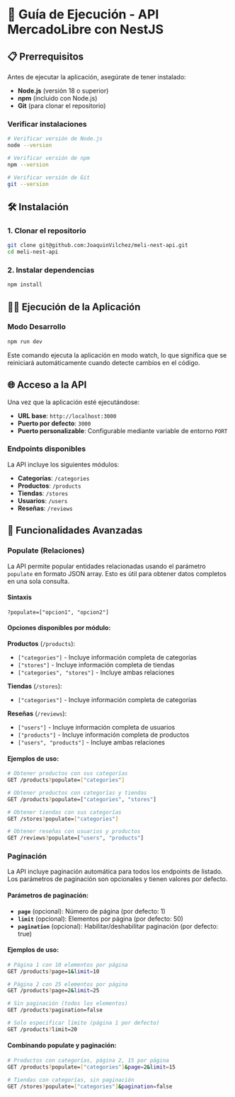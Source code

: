 # 🚀 Guía de Ejecución - API MercadoLibre con NestJS

## 📋 Prerrequisitos

Antes de ejecutar la aplicación, asegúrate de tener instalado:

- **Node.js** (versión 18 o superior)
- **npm** (incluido con Node.js)
- **Git** (para clonar el repositorio)

### Verificar instalaciones

```bash
# Verificar versión de Node.js
node --version

# Verificar versión de npm
npm --version

# Verificar versión de Git
git --version
```

## 🛠️ Instalación

### 1. Clonar el repositorio

```bash
git clone git@github.com:JoaquinVilchez/meli-nest-api.git
cd meli-nest-api
```

### 2. Instalar dependencias

```bash
npm install
```

## 🏃‍♂️ Ejecución de la Aplicación

### Modo Desarrollo

```bash
npm run dev
```

Este comando ejecuta la aplicación en modo watch, lo que significa que se reiniciará automáticamente cuando detecte cambios en el código.

## 🌐 Acceso a la API

Una vez que la aplicación esté ejecutándose:

- **URL base**: `http://localhost:3000`
- **Puerto por defecto**: `3000`
- **Puerto personalizable**: Configurable mediante variable de entorno `PORT`

### Endpoints disponibles

La API incluye los siguientes módulos:

- **Categorías**: `/categories`
- **Productos**: `/products`
- **Tiendas**: `/stores`
- **Usuarios**: `/users`
- **Reseñas**: `/reviews`

## 🔗 Funcionalidades Avanzadas

### Populate (Relaciones)

La API permite popular entidades relacionadas usando el parámetro `populate` en formato JSON array. Esto es útil para obtener datos completos en una sola consulta.

#### Sintaxis
```
?populate=["opcion1", "opcion2"]
```

#### Opciones disponibles por módulo:

**Productos** (`/products`):
- `["categories"]` - Incluye información completa de categorías
- `["stores"]` - Incluye información completa de tiendas
- `["categories", "stores"]` - Incluye ambas relaciones

**Tiendas** (`/stores`):
- `["categories"]` - Incluye información completa de categorías

**Reseñas** (`/reviews`):
- `["users"]` - Incluye información completa de usuarios
- `["products"]` - Incluye información completa de productos
- `["users", "products"]` - Incluye ambas relaciones

#### Ejemplos de uso:

```bash
# Obtener productos con sus categorías
GET /products?populate=["categories"]

# Obtener productos con categorías y tiendas
GET /products?populate=["categories", "stores"]

# Obtener tiendas con sus categorías
GET /stores?populate=["categories"]

# Obtener reseñas con usuarios y productos
GET /reviews?populate=["users", "products"]
```

### Paginación

La API incluye paginación automática para todos los endpoints de listado. Los parámetros de paginación son opcionales y tienen valores por defecto.

#### Parámetros de paginación:

- **`page`** (opcional): Número de página (por defecto: 1)
- **`limit`** (opcional): Elementos por página (por defecto: 50)
- **`pagination`** (opcional): Habilitar/deshabilitar paginación (por defecto: true)

#### Ejemplos de uso:

```bash
# Página 1 con 10 elementos por página
GET /products?page=1&limit=10

# Página 2 con 25 elementos por página
GET /products?page=2&limit=25

# Sin paginación (todos los elementos)
GET /products?pagination=false

# Solo especificar límite (página 1 por defecto)
GET /products?limit=20
```

#### Combinando populate y paginación:

```bash
# Productos con categorías, página 2, 15 por página
GET /products?populate=["categories"]&page=2&limit=15

# Tiendas con categorías, sin paginación
GET /stores?populate=["categories"]&pagination=false
```